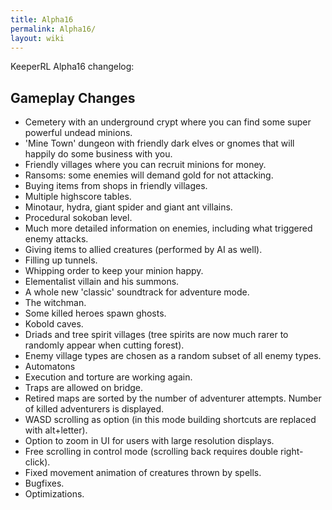 ```yaml
---
title: Alpha16
permalink: Alpha16/
layout: wiki
---
```


KeeperRL Alpha16 changelog:

Gameplay Changes
----------------

-   Cemetery with an underground crypt where you can find some super
    powerful undead minions.
-   'Mine Town' dungeon with friendly dark elves or gnomes that will
    happily do some business with you.
-   Friendly villages where you can recruit minions for money.
-   Ransoms: some enemies will demand gold for not attacking.
-   Buying items from shops in friendly villages.
-   Multiple highscore tables.
-   Minotaur, hydra, giant spider and giant ant villains.
-   Procedural sokoban level.
-   Much more detailed information on enemies, including what triggered
    enemy attacks.
-   Giving items to allied creatures (performed by AI as well).
-   Filling up tunnels.
-   Whipping order to keep your minion happy.
-   Elementalist villain and his summons.
-   A whole new 'classic' soundtrack for adventure mode.
-   The witchman.
-   Some killed heroes spawn ghosts.
-   Kobold caves.
-   Driads and tree spirit villages (tree spirits are now much rarer to
    randomly appear when cutting forest).
-   Enemy village types are chosen as a random subset of all enemy
    types.
-   Automatons
-   Execution and torture are working again.
-   Traps are allowed on bridge.
-   Retired maps are sorted by the number of adventurer attempts. Number
    of killed adventurers is displayed.
-   WASD scrolling as option (in this mode building shortcuts are
    replaced with alt+letter).
-   Option to zoom in UI for users with large resolution displays.
-   Free scrolling in control mode (scrolling back requires double
    right-click).
-   Fixed movement animation of creatures thrown by spells.
-   Bugfixes.
-   Optimizations.


